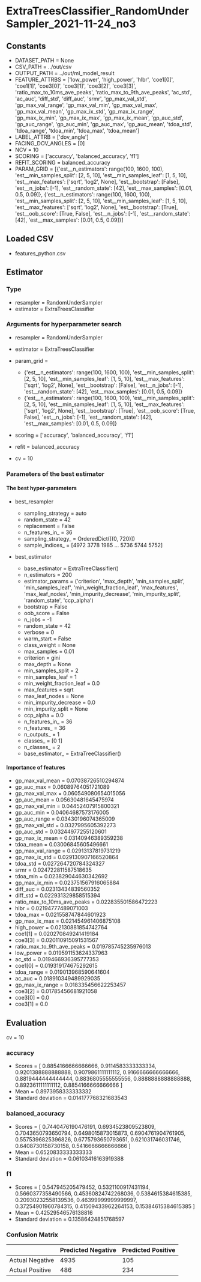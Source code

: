 # ExtraTreesClassifier_RandomUnderSampler_2021-11-24_no3
## Constants
- DATASET_PATH = None
- CSV_PATH = ../out/csv
- OUTPUT_PATH = ../out/ml_model_result
- FEATURE_ATTRBS = ['low_power', 'high_power', 'hlbr', 'coe1[0]', 'coe1[1]', 'coe3[0]', 'coe3[1]', 'coe3[2]', 'coe3[3]', 'ratio_max_to_10ms_ave_peaks', 'ratio_max_to_9th_ave_peaks', 'ac_std', 'ac_auc', 'diff_std', 'diff_auc', 'srmr', 'gp_max_val_std', 'gp_max_val_range', 'gp_max_val_min', 'gp_max_val_max', 'gp_max_val_mean', 'gp_max_ix_std', 'gp_max_ix_range', 'gp_max_ix_min', 'gp_max_ix_max', 'gp_max_ix_mean', 'gp_auc_std', 'gp_auc_range', 'gp_auc_min', 'gp_auc_max', 'gp_auc_mean', 'tdoa_std', 'tdoa_range', 'tdoa_min', 'tdoa_max', 'tdoa_mean']
- LABEL_ATTRB = ['dov_angle']
- FACING_DOV_ANGLES = [0]
- NCV = 10
- SCORING = ['accuracy', 'balanced_accuracy', 'f1']
- REFIT_SCORING = balanced_accuracy
- PARAM_GRID = [{'est__n_estimators': range(100, 1600, 100), 'est__min_samples_split': [2, 5, 10], 'est__min_samples_leaf': [1, 5, 10], 'est__max_features': ['sqrt', 'log2', None], 'est__bootstrap': [False], 'est__n_jobs': [-1], 'est__random_state': [42], 'est__max_samples': [0.01, 0.5, 0.09]}, {'est__n_estimators': range(100, 1600, 100), 'est__min_samples_split': [2, 5, 10], 'est__min_samples_leaf': [1, 5, 10], 'est__max_features': ['sqrt', 'log2', None], 'est__bootstrap': [True], 'est__oob_score': [True, False], 'est__n_jobs': [-1], 'est__random_state': [42], 'est__max_samples': [0.01, 0.5, 0.09]}]

## Loaded CSV
- features_python.csv

## Estimator
### Type
- resampler = RandomUnderSampler
- estimator = ExtraTreesClassifier

### Arguments for hyperparameter search
- resampler = RandomUnderSampler
- estimator = ExtraTreesClassifier
- param_grid = 
	- {'est__n_estimators': range(100, 1600, 100), 'est__min_samples_split': [2, 5, 10], 'est__min_samples_leaf': [1, 5, 10], 'est__max_features': ['sqrt', 'log2', None], 'est__bootstrap': [False], 'est__n_jobs': [-1], 'est__random_state': [42], 'est__max_samples': [0.01, 0.5, 0.09]}
	- {'est__n_estimators': range(100, 1600, 100), 'est__min_samples_split': [2, 5, 10], 'est__min_samples_leaf': [1, 5, 10], 'est__max_features': ['sqrt', 'log2', None], 'est__bootstrap': [True], 'est__oob_score': [True, False], 'est__n_jobs': [-1], 'est__random_state': [42], 'est__max_samples': [0.01, 0.5, 0.09]}

- scoring = ['accuracy', 'balanced_accuracy', 'f1']
- refit = balanced_accuracy
- cv = 10

### Parameters of the best estimator
#### The best hyper-parameters
- best_resampler
	- sampling_strategy = auto
	- random_state = 42
	- replacement = False
	- n_features_in_ = 36
	- sampling_strategy_ = OrderedDict([(0, 720)])
	- sample_indices_ = [4972 3778 1985 ... 5736 5744 5752]

- best_estimator
	- base_estimator = ExtraTreeClassifier()
	- n_estimators = 200
	- estimator_params = ('criterion', 'max_depth', 'min_samples_split', 'min_samples_leaf', 'min_weight_fraction_leaf', 'max_features', 'max_leaf_nodes', 'min_impurity_decrease', 'min_impurity_split', 'random_state', 'ccp_alpha')
	- bootstrap = False
	- oob_score = False
	- n_jobs = -1
	- random_state = 42
	- verbose = 0
	- warm_start = False
	- class_weight = None
	- max_samples = 0.01
	- criterion = gini
	- max_depth = None
	- min_samples_split = 2
	- min_samples_leaf = 1
	- min_weight_fraction_leaf = 0.0
	- max_features = sqrt
	- max_leaf_nodes = None
	- min_impurity_decrease = 0.0
	- min_impurity_split = None
	- ccp_alpha = 0.0
	- n_features_in_ = 36
	- n_features_ = 36
	- n_outputs_ = 1
	- classes_ = [0 1]
	- n_classes_ = 2
	- base_estimator_ = ExtraTreeClassifier()

#### Importance of features
- gp_max_val_mean = 0.07038726510294874
- gp_auc_max = 0.06089764051721089
- gp_max_val_max = 0.060549080654015056
- gp_auc_mean = 0.05630481645475974
- gp_max_val_min = 0.04452407915800321
- gp_auc_min = 0.04064687573176005
- gp_auc_range = 0.03430196074365009
- gp_max_val_std = 0.0327995605392273
- gp_auc_std = 0.03244977255120601
- gp_max_ix_mean = 0.03140946389359238
- tdoa_mean = 0.03006845605496661
- gp_max_val_range = 0.02913137819731219
- gp_max_ix_std = 0.029130907166520864
- tdoa_std = 0.027264720784324327
- srmr = 0.024722811587518635
- tdoa_min = 0.023829044630342692
- gp_max_ix_min = 0.023751567916065884
- diff_auc = 0.02313434839560352
- diff_std = 0.022931329858515394
- ratio_max_to_10ms_ave_peaks = 0.022835501586472223
- hlbr = 0.02194777489071003
- tdoa_max = 0.021558747844601923
- gp_max_ix_max = 0.021454961406875108
- high_power = 0.02130881854742764
- coe1[1] = 0.020270849241419184
- coe3[3] = 0.020110915091531567
- ratio_max_to_9th_ave_peaks = 0.019785745235976013
- low_power = 0.019591153624337963
- ac_std = 0.019466936395777353
- coe1[0] = 0.019319174675292615
- tdoa_range = 0.019013968590641604
- ac_auc = 0.018910349489929035
- gp_max_ix_range = 0.018335456622253457
- coe3[2] = 0.01785456681921058
- coe3[0] = 0.0
- coe3[1] = 0.0

## Evaluation
cv = 10
### accuracy
- Scores = [ 0.8854166666666666, 0.9114583333333334, 0.9201388888888888, 0.9079861111111112, 0.9166666666666666, 0.8819444444444444, 0.8836805555555556, 0.8888888888888888, 0.8923611111111112, 0.8854166666666666 ]
- Mean = 0.8973958333333332
- Standard deviation = 0.014177768321683543

### balanced_accuracy
- Scores = [ 0.7440476190476191, 0.6934523809523809, 0.7043650793650794, 0.6498015873015873, 0.6904761904761905, 0.5575396825396826, 0.6775793650793651, 0.621031746031746, 0.6408730158730158, 0.5416666666666666 ]
- Mean = 0.6520833333333333
- Standard deviation = 0.06103416163919388

### f1
- Scores = [ 0.547945205479452, 0.5321100917431194, 0.5660377358490566, 0.45360824742268036, 0.5384615384615385, 0.20930232558139536, 0.46399999999999997, 0.37254901960784315, 0.41509433962264153, 0.15384615384615385 ]
- Mean = 0.42529546576138816
- Standard deviation = 0.13586424851768597

### Confusion Matrix
|  | Predicted Negative | Predicted Positive |
| --- | --- | --- |
| Actual Negative | 4935 | 105 |
| Actual Positive | 486 | 234 |

      